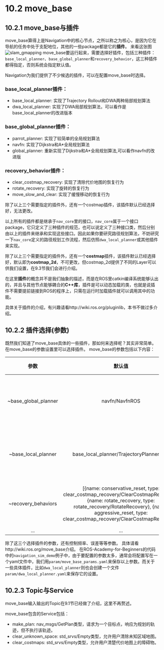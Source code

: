 # 10.2 move_base

## 10.2.1 move_base与插件

move_base算得上是Navigation中的核心节点，之所以称之为核心，是因为它在导航的任务中处于支配地位，其他的一些package都是它的**插件**。
来看这张图
![slam_gmapping](/pics/move_base.jpg)
move_base要运行起来，需要选择好插件，包括三种插件：`base_local_planner`、`base_global_planner`和`recovery_behavior`，这三种插件都得指定，否则系统会指定默认值。

Navigation为我们提供了不少候选的插件，可以在配置move_base时选择。
### base_local_planner插件：
* base_local_planner: 实现了Trajectory Rollout和DWA两种局部规划算法
* dwa_local_planner: 实现了DWA局部规划算法，可以看作是base_local_planner的改进版本

### base_global_planner插件：
* parrot_planner: 实现了较简单的全局规划算法
* navfn: 实现了Dijkstra和A*全局规划算法
* global_planner: 重新实现了Dijkstra和A*全局规划算法,可以看作navfn的改进版

### recovery_behavior插件：
* clear_costmap_recovery: 实现了清除代价地图的恢复行为
* rotate_recovery: 实现了旋转的恢复行为
* move_slow_and_clear: 实现了缓慢移动的恢复行为

除了以上三个需要指定的插件外，还有一个costmap插件，该插件默认已经选择好，无法更改。

以上所有的插件都是继承于`nav_core`里的接口，`nav_core`属于一个接口package，它只定义了三种插件的规范，也可以说定义了三种接口类，然后分别由以上的插件来继承和实现这些接口。因此如果你要研究路径规划算法，不妨研究一下`nav_core`定义的路径规划工作流程，然后仿照`dwa_local_planner`或其他插件来实现。

除了以上三个需要指定的插件外，还有一个**costmap**插件，该插件默认已经选择好，默认即为**costmap_2d**，不可更改，但costmap_2d提供了不同的Layer可以供我们设置，在9.3节我们会进行介绍。

在这里**插件**的概念并不是我们抽象的描述，而是在ROS里catkin编译系统能够认出的，并且与其他节点能够耦合的**C++库**，插件是可以动态加载的类，也就是说插件不需要提前链接到ROS的程序上，只需在运行时加载插件就可以调用其中的功能。

具体关于插件的介绍，有兴趣请看http://wiki.ros.org/pluginlib，本书不做过多介绍。

## 10.2.2 插件选择(参数)

既然我们知道了move_base具体的一些插件，那如何来选择呢？其实非常简单。在move_base的参数设置里可以选择插件。
move_base的参数包括以下内容：

| 参数 | 默认值 | 功能 |
| :---: | :---: | :---: |
| ~base_global_planner | navfn/NavfnROS | 设置全局规划器 |
| ~base_local_planner | base_local_planner/TrajectoryPlannerROS| 设置局部规划器 |
| ~recovery_behaviors |  [{name: conservative_reset, type: clear_costmap_recovery/ClearCostmapRecovery}, {name: rotate_recovery, type: rotate_recovery/RotateRecovery}, {name: aggressive_reset, type: clear_costmap_recovery/ClearCostmapRecovery}]  | 设置恢复行为|
|... | ... | ... |
除了这三个选择插件的参数，还有控制频率、误差等等参数。
具体请看http://wiki.ros.org/move_base介绍。
在ROS-Academy-for-Beginners的代码中的`navigation_sim_demo`例子中，由于要配置的参数太多，通常会将配置写在一个yaml文件中，我们用`param/move_base_params.yaml`来保存以上参数。而关于一些具体插件，比如`dwa_local_planner`则也会创建一个文件`param/dwa_local_planner.yaml`来保存它的设置。

## 10.2.3 Topic与Service
move_base输入输出的Topic在9.1节已经做了介绍，这里不再赘述。

move_base包含的Service包括：
* make_plan: nav_msgs/GetPlan类型，请求为一个目标点，响应为规划的轨迹，但不执行该轨迹。
* clear_unknown_space: std_srvs/Empty类型，允许用户清除未知区域地图。
* clear_costmaps: std_srvs/Empty类型，允许用户清楚代价地图上的障碍物。



